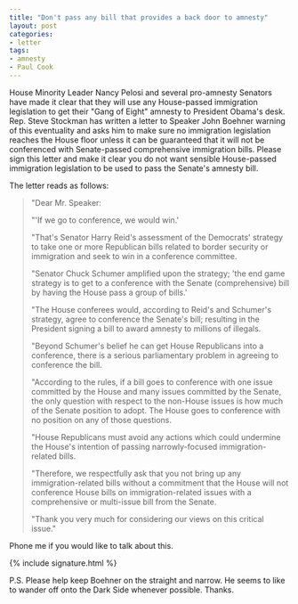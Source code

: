 ```yaml
---
title: "Don't pass any bill that provides a back door to amnesty"
layout: post
categories:
- letter
tags:
- amnesty
- Paul Cook
---
```


House Minority Leader Nancy Pelosi and several pro-amnesty Senators have made it clear that they will use any House-passed immigration legislation to get their "Gang of Eight" amnesty to President Obama's desk. Rep. Steve Stockman has written a letter to Speaker John Boehner warning of this eventuality and asks him to make sure no immigration legislation reaches the House floor unless it can be guaranteed that it will not be conferenced with Senate-passed comprehensive immigration bills. Please sign this letter and make it clear you do not want sensible House-passed immigration legislation to be used to pass the Senate's amnesty bill.

The letter reads as follows:

> "Dear Mr. Speaker:
>
> "'If we go to conference, we would win.'
>
> "That's Senator Harry Reid's assessment of the Democrats' strategy to take one or more Republican bills related to border security or immigration and seek to win in a conference committee.
>
> "Senator Chuck Schumer amplified upon the strategy; 'the end game strategy is to get to a conference with the Senate (comprehensive) bill by having the House pass a group of bills.'
>
> "The House conferees would, according to Reid's and Schumer's strategy, agree to conference the Senate's bill; resulting in the President signing a bill to award amnesty to millions of illegals.
>
> "Beyond Schumer's belief he can get House Republicans into a conference, there is a serious parliamentary problem in agreeing to conference the bill.
>
> "According to the rules, if a bill goes to conference with one issue committed by the House and many issues committed by the Senate, the only question with respect to the non-House issues is how much of the Senate position to adopt. The House goes to conference with no position on any of those questions.
>
> "House Republicans must avoid any actions which could undermine the House's intention of passing narrowly-focused immigration-related bills.
>
> "Therefore, we respectfully ask that you not bring up any immigration-related bills without a commitment that the House will not conference House bills on immigration-related issues with a comprehensive or multi-issue bill from the Senate.
>
> "Thank you very much for considering our views on this critical issue."

Phone me if you would like to talk about this.

{% include signature.html %}

P.S. Please help keep Boehner on the straight and narrow. He seems to like to wander off onto the Dark Side whenever possible. Thanks.